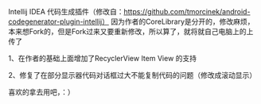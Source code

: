 Intellij IDEA 代码生成插件（修改自：https://github.com/tmorcinek/android-codegenerator-plugin-intellij）
因为作者的CoreLibrary是分开的，修改麻烦，本来想Fork的，但是Fork过来又要重新修改，所以算了，就将就自己电脑上的上传了

1、在作者的基础上面增加了RecyclerView Item View 的支持

2、修复了在部分显示器代码对话框过大不能复制代码的问题（修改成滚动显示）



喜欢的拿去用吧，：）
